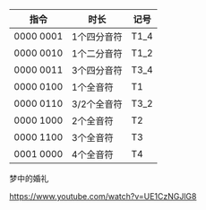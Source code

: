 | 指令        | 时长      | 记号   |
|-----------|---------|------|
| 0000 0001 | 1个四分音符  | T1_4 |
| 0000 0010 | 1个二分音符  | T1_2 |
| 0000 0011 | 3个四分音符  | T3_4 |
| 0000 0100 | 1个全音符   | T1   |
| 0000 0110 | 3/2个全音符 | T3_2 |
| 0000 1000 | 2个全音符   | T2   |
| 0000 1100 | 3个全音符   | T3   |
| 0001 0000 | 4个全音符   | T4   |



梦中的婚礼

https://www.youtube.com/watch?v=UE1CzNGJlG8
